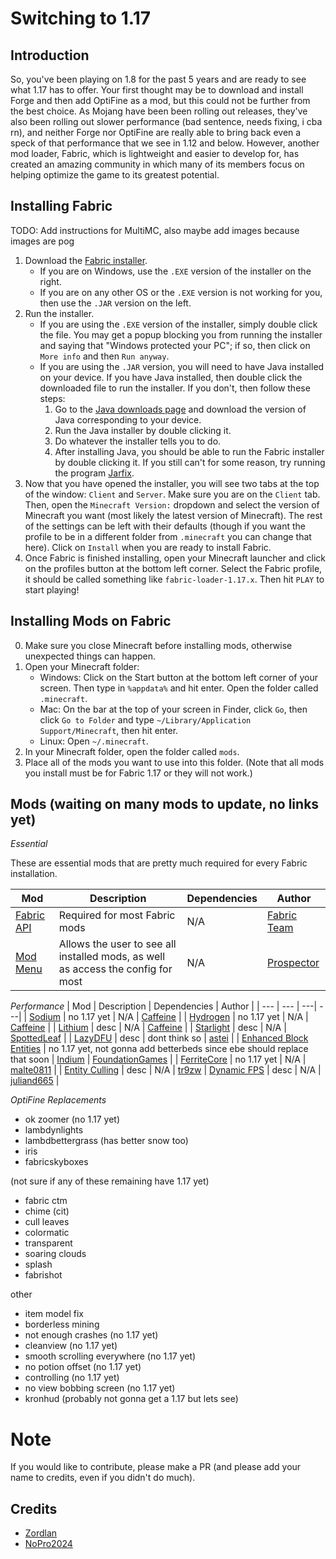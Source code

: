 # Switching to 1.17

## Introduction

So, you've been playing on 1.8 for the past 5 years and are ready to see what 1.17 has to offer. Your first thought may be to download and install Forge and then add OptiFine as a mod, but this could not be further from the best choice. As Mojang have been been rolling out releases, they've also been rolling out slower performance (bad sentence, needs fixing, i cba rn), and neither Forge nor OptiFine are really able to bring back even a speck of that performance that we see in 1.12 and below. However, another mod loader, Fabric, which is lightweight and easier to develop for, has created an amazing community in which many of its members focus on helping optimize the game to its greatest potential.

## Installing Fabric

TODO: Add instructions for MultiMC, also maybe add images because images are pog

1. Download the [Fabric installer](https://fabricmc.net/use/).
    - If you are on Windows, use the `.EXE` version of the installer on the right.
    - If you are on any other OS or the `.EXE` version is not working for you, then use the `.JAR` version on the left.
2. Run the installer.
    - If you are using the `.EXE` version of the installer, simply double click the file. You may get a popup blocking you from running the installer and saying that "Windows protected your PC"; if so, then click on `More info` and then `Run anyway`.
    - If you are using the `.JAR` version, you will need to have Java installed on your device. If you have Java installed, then double click the downloaded file to run the installer. If you don't, then follow these steps:
        1. Go to the [Java downloads page](https://java.com/en/download/manual.jsp) and download the version of Java corresponding to your device.
        2. Run the Java installer by double clicking it.
        3. Do whatever the installer tells you to do.
        4. After installing Java, you should be able to run the Fabric installer by double clicking it. If you still can't for some reason, try running the program [Jarfix](https://johann.loefflmann.net/downloads/jarfix.exe).
3. Now that you have opened the installer, you will see two tabs at the top of the window: `Client` and `Server`. Make sure you are on the `Client` tab. Then, open the `Minecraft Version:` dropdown and select the version of Minecraft you want (most likely the latest version of Minecraft). The rest of the settings can be left with their defaults (though if you want the profile to be in a different folder from `.minecraft` you can change that here). Click on `Install` when you are ready to install Fabric.
4. Once Fabric is finished installing, open your Minecraft launcher and click on the profiles button at the bottom left corner. Select the Fabric profile, it should be called something like `fabric-loader-1.17.x`. Then hit `PLAY` to start playing!

## Installing Mods on Fabric

0. Make sure you close Minecraft before installing mods, otherwise unexpected things can happen.
1. Open your Minecraft folder:
    - Windows: Click on the Start button at the bottom left corner of your screen. Then type in `%appdata%` and hit enter. Open the folder called `.minecraft`.
    - Mac: On the bar at the top of your screen in Finder, click `Go`, then click `Go to Folder` and type `~/Library/Application Support/Minecraft`, then hit enter.
    - Linux: Open `~/.minecraft`.
2. In your Minecraft folder, open the folder called `mods`.
3. Place all of the mods you want to use into this folder. (Note that all mods you install must be for Fabric 1.17 or they will not work.)

## Mods (waiting on many mods to update, no links yet)

_Essential_

These are essential mods that are pretty much required for every Fabric installation.

| Mod | Description | Dependencies | Author |
| --- | --- | ---| ---|
| [Fabric API](https://modrinth.com/mod/fabric-api) | Required for most Fabric mods | N/A | [Fabric Team](https://fabricmc.net/) |
| [Mod Menu](https://modrinth.com/mod/modmenu) | Allows the user to see all installed mods, as well as access the config for most | N/A | [Prospector](https://modrinth.com/user/Dc7EYhxG) |

_Performance_
| Mod | Description | Dependencies | Author |
| --- | --- | ---| ---|
| [Sodium](https://modrinth.com/mod/sodium) | no 1.17 yet | N/A | [Caffeine](https://github.com/CaffeineMC/) |
| [Hydrogen](https://modrinth.com/mod/hydrogen) | no 1.17 yet | N/A | [Caffeine](https://github.com/CaffeineMC/) |
| [Lithium](https://modrinth.com/mod/lithium) | desc | N/A | [Caffeine](https://github.com/CaffeineMC/) |
| [Starlight](https://github.com/Spottedleaf/Starlight) | desc | N/A | [SpottedLeaf](https://github.com/Spottedleaf) |
| [LazyDFU](https://modrinth.com/mod/lazydfu) | desc | dont think so | [astei](https://modrinth.com/user/y0WF9UR5) |
| [Enhanced Block Entities](https://modrinth.com/mod/ebe) | no 1.17 yet, not gonna add betterbeds since ebe should replace that soon | [Indium](https://github.com/comp500/Indium) | [FoundationGames](https://modrinth.com/user/WH9NfS5R) |
| [FerriteCore](https://www.curseforge.com/minecraft/mc-mods/ferritecore-fabric) | no 1.17 yet | N/A | [malte0811](https://github.com/malte0811) |
| [Entity Culling](https://www.curseforge.com/minecraft/mc-mods/entityculling) | desc | N/A | [tr9zw](https://github.com/tr7zw)
| [Dynamic FPS](https://modrinth.com/mod/dynamic-fps) | desc | N/A | [juliand665](https://modrinth.com/user/HLI9Dbyv) |

_OptiFine Replacements_
- ok zoomer (no 1.17 yet)
- lambdynlights
- lambdbettergrass (has better snow too)
- iris
- fabricskyboxes

(not sure if any of these remaining have 1.17 yet)
- fabric ctm
- chime (cit)
- cull leaves
- colormatic
- transparent
- soaring clouds
- splash
- fabrishot

other
- item model fix
- borderless mining
- not enough crashes (no 1.17 yet)
- cleanview (no 1.17 yet)
- smooth scrolling everywhere (no 1.17 yet)
- no potion offset (no 1.17 yet)
- controlling (no 1.17 yet)
- no view bobbing screen (no 1.17 yet)
- kronhud (probably not gonna get a 1.17 but lets see)

# Note

If you would like to contribute, please make a PR (and please add your name to credits, even if you didn't do much).

## Credits

- [Zordlan](https://github.com/Zordlan)
- [NoPro2024](https://github.com/NoPro2024)
